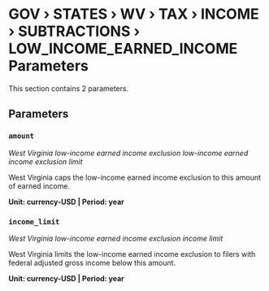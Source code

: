 # GOV › STATES › WV › TAX › INCOME › SUBTRACTIONS › LOW_INCOME_EARNED_INCOME Parameters

This section contains 2 parameters.

## Parameters

### `amount`
*West Virginia low-income earned income exclusion low-income earned income exclusion limit*

West Virginia caps the low-income earned income exclusion to this amount of earned income.

**Unit: currency-USD | Period: year**


### `income_limit`
*West Virginia low-income earned income exclusion income limit*

West Virginia limits the low-income earned income exclusion to filers with federal adjusted gross income below this amount.

**Unit: currency-USD | Period: year**

